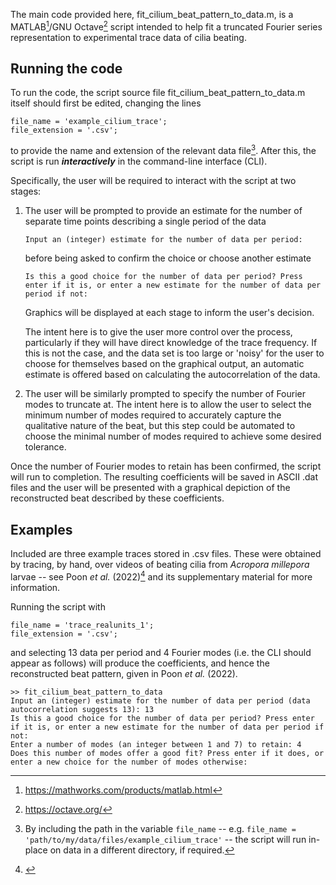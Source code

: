The main code provided here, fit_cilium_beat_pattern_to_data.m, is a MATLAB[^matlab]/GNU Octave[^octave] script intended to help fit a truncated Fourier series representation to experimental trace data of cilia beating.

## Running the code

To run the code, the script source file fit_cilium_beat_pattern_to_data.m itself should first be edited, changing the lines
```
file_name = 'example_cilium_trace';
file_extension = '.csv';
```
to provide the name and extension of the relevant data file[^file_path]. After this, the script is run ***interactively*** in the command-line interface (CLI).

Specifically, the user will be required to interact with the script at two stages:
1. The user will be prompted to provide an estimate for the number of separate time points describing a single period of the data

   ```
   Input an (integer) estimate for the number of data per period:
   ```
   
   before being asked to confirm the choice or choose another estimate
   
   ```
   Is this a good choice for the number of data per period? Press enter if it is, or enter a new estimate for the number of data per period if not: 
   ```
   
   Graphics will be displayed at each stage to inform the user's decision.
   
   The intent here is to give the user more control over the process, particularly if they will have direct knowledge of the trace frequency. If this is not the case, and the data set is too large or 'noisy' for the user to choose for themselves based on the graphical output, an automatic estimate is offered based on calculating the autocorrelation of the data.
   
2. The user will be similarly prompted to specify the number of Fourier modes to truncate at. The intent here is to allow the user to select the minimum number of modes required to accurately capture the qualitative nature of the beat, but this step could be automated to choose the minimal number of modes required to achieve some desired tolerance.

Once the number of Fourier modes to retain has been confirmed, the script will run to completion. The resulting coefficients will be saved in ASCII .dat files and the user will be presented with a graphical depiction of the reconstructed beat described by these coefficients.

## Examples

Included are three example traces stored in .csv files. These were obtained by tracing, by hand, over videos of beating cilia from _Acropora millepora_ larvae -- see Poon _et al._ (2022)[^paper_link] and its supplementary material for more information.

Running the script with
```
file_name = 'trace_realunits_1';
file_extension = '.csv';
```
and selecting 13 data per period and 4 Fourier modes (i.e. the CLI should appear as follows) will produce the coefficients, and hence the reconstructed beat pattern, given in Poon _et al._ (2022).
```
>> fit_cilium_beat_pattern_to_data
Input an (integer) estimate for the number of data per period (data autocorrelation suggests 13): 13
Is this a good choice for the number of data per period? Press enter if it is, or enter a new estimate for the number of data per period if not: 
Enter a number of modes (an integer between 1 and 7) to retain: 4
Does this number of modes offer a good fit? Press enter if it does, or enter a new choice for the number of modes otherwise: 
```

[^file_path]: By including the path in the variable `file_name` -- e.g. `file_name = 'path/to/my/data/files/example_cilium_trace'` -- the script will run in-place on data in a different directory, if required.

[^matlab]: https://mathworks.com/products/matlab.html

[^octave]: https://octave.org/

[^paper_link]: <insert link here>
